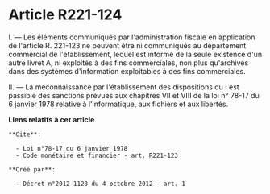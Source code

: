 # Article R221-124

I. ― Les éléments communiqués par l'administration fiscale en application de l'article R. 221-123 ne peuvent être ni
communiqués au département commercial de l'établissement, lequel est informé de la seule existence d'un autre livret A, ni
exploités à des fins commerciales, non plus qu'archivés dans des systèmes d'information exploitables à des fins
commerciales. 

II. ― La méconnaissance par l'établissement des dispositions du I est passible des sanctions prévues aux chapitres VII et
VIII de la loi n° 78-17 du 6 janvier 1978 relative à l'informatique, aux fichiers et aux libertés.

**Liens relatifs à cet article**

	**Cite**:

	  - Loi n°78-17 du 6 janvier 1978
	  - Code monétaire et financier - art. R221-123

	**Créé par**:

	  - Décret n°2012-1128 du 4 octobre 2012 - art. 1
